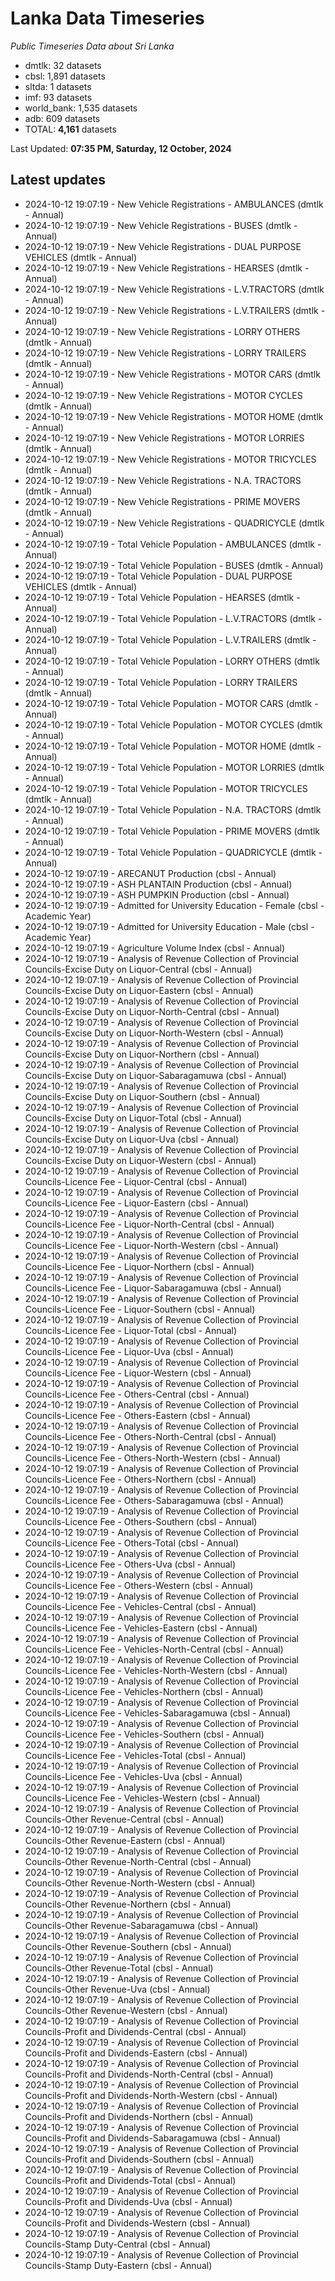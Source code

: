 # Lanka Data Timeseries
*Public Timeseries Data about Sri Lanka*

* dmtlk: 32 datasets
* cbsl: 1,891 datasets
* sltda: 1 datasets
* imf: 93 datasets
* world_bank: 1,535 datasets
* adb: 609 datasets
* TOTAL: **4,161** datasets

Last Updated: **07:35 PM, Saturday, 12 October, 2024**

## Latest updates

* 2024-10-12 19:07:19 - New Vehicle Registrations - AMBULANCES (dmtlk - Annual)
* 2024-10-12 19:07:19 - New Vehicle Registrations - BUSES (dmtlk - Annual)
* 2024-10-12 19:07:19 - New Vehicle Registrations - DUAL PURPOSE VEHICLES (dmtlk - Annual)
* 2024-10-12 19:07:19 - New Vehicle Registrations - HEARSES (dmtlk - Annual)
* 2024-10-12 19:07:19 - New Vehicle Registrations - L.V.TRACTORS (dmtlk - Annual)
* 2024-10-12 19:07:19 - New Vehicle Registrations - L.V.TRAILERS (dmtlk - Annual)
* 2024-10-12 19:07:19 - New Vehicle Registrations - LORRY OTHERS (dmtlk - Annual)
* 2024-10-12 19:07:19 - New Vehicle Registrations - LORRY TRAILERS (dmtlk - Annual)
* 2024-10-12 19:07:19 - New Vehicle Registrations - MOTOR CARS (dmtlk - Annual)
* 2024-10-12 19:07:19 - New Vehicle Registrations - MOTOR CYCLES (dmtlk - Annual)
* 2024-10-12 19:07:19 - New Vehicle Registrations - MOTOR HOME (dmtlk - Annual)
* 2024-10-12 19:07:19 - New Vehicle Registrations - MOTOR LORRIES (dmtlk - Annual)
* 2024-10-12 19:07:19 - New Vehicle Registrations - MOTOR TRICYCLES (dmtlk - Annual)
* 2024-10-12 19:07:19 - New Vehicle Registrations - N.A. TRACTORS (dmtlk - Annual)
* 2024-10-12 19:07:19 - New Vehicle Registrations - PRIME MOVERS (dmtlk - Annual)
* 2024-10-12 19:07:19 - New Vehicle Registrations - QUADRICYCLE (dmtlk - Annual)
* 2024-10-12 19:07:19 - Total Vehicle Population - AMBULANCES (dmtlk - Annual)
* 2024-10-12 19:07:19 - Total Vehicle Population - BUSES (dmtlk - Annual)
* 2024-10-12 19:07:19 - Total Vehicle Population - DUAL PURPOSE VEHICLES (dmtlk - Annual)
* 2024-10-12 19:07:19 - Total Vehicle Population - HEARSES (dmtlk - Annual)
* 2024-10-12 19:07:19 - Total Vehicle Population - L.V.TRACTORS (dmtlk - Annual)
* 2024-10-12 19:07:19 - Total Vehicle Population - L.V.TRAILERS (dmtlk - Annual)
* 2024-10-12 19:07:19 - Total Vehicle Population - LORRY OTHERS (dmtlk - Annual)
* 2024-10-12 19:07:19 - Total Vehicle Population - LORRY TRAILERS (dmtlk - Annual)
* 2024-10-12 19:07:19 - Total Vehicle Population - MOTOR CARS (dmtlk - Annual)
* 2024-10-12 19:07:19 - Total Vehicle Population - MOTOR CYCLES (dmtlk - Annual)
* 2024-10-12 19:07:19 - Total Vehicle Population - MOTOR HOME (dmtlk - Annual)
* 2024-10-12 19:07:19 - Total Vehicle Population - MOTOR LORRIES (dmtlk - Annual)
* 2024-10-12 19:07:19 - Total Vehicle Population - MOTOR TRICYCLES (dmtlk - Annual)
* 2024-10-12 19:07:19 - Total Vehicle Population - N.A. TRACTORS (dmtlk - Annual)
* 2024-10-12 19:07:19 - Total Vehicle Population - PRIME MOVERS (dmtlk - Annual)
* 2024-10-12 19:07:19 - Total Vehicle Population - QUADRICYCLE (dmtlk - Annual)
* 2024-10-12 19:07:19 - ARECANUT Production (cbsl - Annual)
* 2024-10-12 19:07:19 - ASH PLANTAIN Production (cbsl - Annual)
* 2024-10-12 19:07:19 - ASH PUMPKIN Production (cbsl - Annual)
* 2024-10-12 19:07:19 - Admitted for University Education - Female (cbsl - Academic Year)
* 2024-10-12 19:07:19 - Admitted for University Education - Male (cbsl - Academic Year)
* 2024-10-12 19:07:19 - Agriculture Volume Index (cbsl - Annual)
* 2024-10-12 19:07:19 - Analysis of Revenue Collection of Provincial Councils-Excise Duty on Liquor-Central (cbsl - Annual)
* 2024-10-12 19:07:19 - Analysis of Revenue Collection of Provincial Councils-Excise Duty on Liquor-Eastern (cbsl - Annual)
* 2024-10-12 19:07:19 - Analysis of Revenue Collection of Provincial Councils-Excise Duty on Liquor-North-Central (cbsl - Annual)
* 2024-10-12 19:07:19 - Analysis of Revenue Collection of Provincial Councils-Excise Duty on Liquor-North-Western (cbsl - Annual)
* 2024-10-12 19:07:19 - Analysis of Revenue Collection of Provincial Councils-Excise Duty on Liquor-Northern (cbsl - Annual)
* 2024-10-12 19:07:19 - Analysis of Revenue Collection of Provincial Councils-Excise Duty on Liquor-Sabaragamuwa (cbsl - Annual)
* 2024-10-12 19:07:19 - Analysis of Revenue Collection of Provincial Councils-Excise Duty on Liquor-Southern (cbsl - Annual)
* 2024-10-12 19:07:19 - Analysis of Revenue Collection of Provincial Councils-Excise Duty on Liquor-Total (cbsl - Annual)
* 2024-10-12 19:07:19 - Analysis of Revenue Collection of Provincial Councils-Excise Duty on Liquor-Uva (cbsl - Annual)
* 2024-10-12 19:07:19 - Analysis of Revenue Collection of Provincial Councils-Excise Duty on Liquor-Western (cbsl - Annual)
* 2024-10-12 19:07:19 - Analysis of Revenue Collection of Provincial Councils-Licence Fee - Liquor-Central (cbsl - Annual)
* 2024-10-12 19:07:19 - Analysis of Revenue Collection of Provincial Councils-Licence Fee - Liquor-Eastern (cbsl - Annual)
* 2024-10-12 19:07:19 - Analysis of Revenue Collection of Provincial Councils-Licence Fee - Liquor-North-Central (cbsl - Annual)
* 2024-10-12 19:07:19 - Analysis of Revenue Collection of Provincial Councils-Licence Fee - Liquor-North-Western (cbsl - Annual)
* 2024-10-12 19:07:19 - Analysis of Revenue Collection of Provincial Councils-Licence Fee - Liquor-Northern (cbsl - Annual)
* 2024-10-12 19:07:19 - Analysis of Revenue Collection of Provincial Councils-Licence Fee - Liquor-Sabaragamuwa (cbsl - Annual)
* 2024-10-12 19:07:19 - Analysis of Revenue Collection of Provincial Councils-Licence Fee - Liquor-Southern (cbsl - Annual)
* 2024-10-12 19:07:19 - Analysis of Revenue Collection of Provincial Councils-Licence Fee - Liquor-Total (cbsl - Annual)
* 2024-10-12 19:07:19 - Analysis of Revenue Collection of Provincial Councils-Licence Fee - Liquor-Uva (cbsl - Annual)
* 2024-10-12 19:07:19 - Analysis of Revenue Collection of Provincial Councils-Licence Fee - Liquor-Western (cbsl - Annual)
* 2024-10-12 19:07:19 - Analysis of Revenue Collection of Provincial Councils-Licence Fee - Others-Central (cbsl - Annual)
* 2024-10-12 19:07:19 - Analysis of Revenue Collection of Provincial Councils-Licence Fee - Others-Eastern (cbsl - Annual)
* 2024-10-12 19:07:19 - Analysis of Revenue Collection of Provincial Councils-Licence Fee - Others-North-Central (cbsl - Annual)
* 2024-10-12 19:07:19 - Analysis of Revenue Collection of Provincial Councils-Licence Fee - Others-North-Western (cbsl - Annual)
* 2024-10-12 19:07:19 - Analysis of Revenue Collection of Provincial Councils-Licence Fee - Others-Northern (cbsl - Annual)
* 2024-10-12 19:07:19 - Analysis of Revenue Collection of Provincial Councils-Licence Fee - Others-Sabaragamuwa (cbsl - Annual)
* 2024-10-12 19:07:19 - Analysis of Revenue Collection of Provincial Councils-Licence Fee - Others-Southern (cbsl - Annual)
* 2024-10-12 19:07:19 - Analysis of Revenue Collection of Provincial Councils-Licence Fee - Others-Total (cbsl - Annual)
* 2024-10-12 19:07:19 - Analysis of Revenue Collection of Provincial Councils-Licence Fee - Others-Uva (cbsl - Annual)
* 2024-10-12 19:07:19 - Analysis of Revenue Collection of Provincial Councils-Licence Fee - Others-Western (cbsl - Annual)
* 2024-10-12 19:07:19 - Analysis of Revenue Collection of Provincial Councils-Licence Fee - Vehicles-Central (cbsl - Annual)
* 2024-10-12 19:07:19 - Analysis of Revenue Collection of Provincial Councils-Licence Fee - Vehicles-Eastern (cbsl - Annual)
* 2024-10-12 19:07:19 - Analysis of Revenue Collection of Provincial Councils-Licence Fee - Vehicles-North-Central (cbsl - Annual)
* 2024-10-12 19:07:19 - Analysis of Revenue Collection of Provincial Councils-Licence Fee - Vehicles-North-Western (cbsl - Annual)
* 2024-10-12 19:07:19 - Analysis of Revenue Collection of Provincial Councils-Licence Fee - Vehicles-Northern (cbsl - Annual)
* 2024-10-12 19:07:19 - Analysis of Revenue Collection of Provincial Councils-Licence Fee - Vehicles-Sabaragamuwa (cbsl - Annual)
* 2024-10-12 19:07:19 - Analysis of Revenue Collection of Provincial Councils-Licence Fee - Vehicles-Southern (cbsl - Annual)
* 2024-10-12 19:07:19 - Analysis of Revenue Collection of Provincial Councils-Licence Fee - Vehicles-Total (cbsl - Annual)
* 2024-10-12 19:07:19 - Analysis of Revenue Collection of Provincial Councils-Licence Fee - Vehicles-Uva (cbsl - Annual)
* 2024-10-12 19:07:19 - Analysis of Revenue Collection of Provincial Councils-Licence Fee - Vehicles-Western (cbsl - Annual)
* 2024-10-12 19:07:19 - Analysis of Revenue Collection of Provincial Councils-Other Revenue-Central (cbsl - Annual)
* 2024-10-12 19:07:19 - Analysis of Revenue Collection of Provincial Councils-Other Revenue-Eastern (cbsl - Annual)
* 2024-10-12 19:07:19 - Analysis of Revenue Collection of Provincial Councils-Other Revenue-North-Central (cbsl - Annual)
* 2024-10-12 19:07:19 - Analysis of Revenue Collection of Provincial Councils-Other Revenue-North-Western (cbsl - Annual)
* 2024-10-12 19:07:19 - Analysis of Revenue Collection of Provincial Councils-Other Revenue-Northern (cbsl - Annual)
* 2024-10-12 19:07:19 - Analysis of Revenue Collection of Provincial Councils-Other Revenue-Sabaragamuwa (cbsl - Annual)
* 2024-10-12 19:07:19 - Analysis of Revenue Collection of Provincial Councils-Other Revenue-Southern (cbsl - Annual)
* 2024-10-12 19:07:19 - Analysis of Revenue Collection of Provincial Councils-Other Revenue-Total (cbsl - Annual)
* 2024-10-12 19:07:19 - Analysis of Revenue Collection of Provincial Councils-Other Revenue-Uva (cbsl - Annual)
* 2024-10-12 19:07:19 - Analysis of Revenue Collection of Provincial Councils-Other Revenue-Western (cbsl - Annual)
* 2024-10-12 19:07:19 - Analysis of Revenue Collection of Provincial Councils-Profit and Dividends-Central (cbsl - Annual)
* 2024-10-12 19:07:19 - Analysis of Revenue Collection of Provincial Councils-Profit and Dividends-Eastern (cbsl - Annual)
* 2024-10-12 19:07:19 - Analysis of Revenue Collection of Provincial Councils-Profit and Dividends-North-Central (cbsl - Annual)
* 2024-10-12 19:07:19 - Analysis of Revenue Collection of Provincial Councils-Profit and Dividends-North-Western (cbsl - Annual)
* 2024-10-12 19:07:19 - Analysis of Revenue Collection of Provincial Councils-Profit and Dividends-Northern (cbsl - Annual)
* 2024-10-12 19:07:19 - Analysis of Revenue Collection of Provincial Councils-Profit and Dividends-Sabaragamuwa (cbsl - Annual)
* 2024-10-12 19:07:19 - Analysis of Revenue Collection of Provincial Councils-Profit and Dividends-Southern (cbsl - Annual)
* 2024-10-12 19:07:19 - Analysis of Revenue Collection of Provincial Councils-Profit and Dividends-Total (cbsl - Annual)
* 2024-10-12 19:07:19 - Analysis of Revenue Collection of Provincial Councils-Profit and Dividends-Uva (cbsl - Annual)
* 2024-10-12 19:07:19 - Analysis of Revenue Collection of Provincial Councils-Profit and Dividends-Western (cbsl - Annual)
* 2024-10-12 19:07:19 - Analysis of Revenue Collection of Provincial Councils-Stamp Duty-Central (cbsl - Annual)
* 2024-10-12 19:07:19 - Analysis of Revenue Collection of Provincial Councils-Stamp Duty-Eastern (cbsl - Annual)